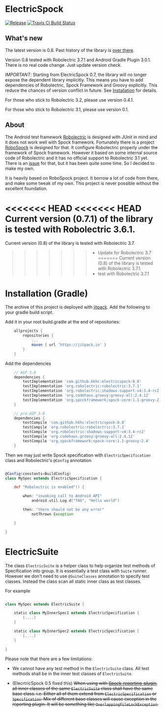 # ElectricSpock

[![Release](https://jitpack.io/v/hkhc/electricspock.svg)](https://jitpack.io/#hkhc/electricspock)
[![Travis CI Build Status](https://travis-ci.org/hkhc/electricspock.svg?branch=master)](https://travis-ci.org/hkhc/electricspock)

## What's new

The latest version is 0.8. Past history of the library is [over there](history.md).

Version 0.8 tested with Robolectric 3.7.1 and Android Gradle Plugin 3.0.1. There is no real code change. Just update version check.

_IMPORTANT_: Starting from ElectricSpock 0.7, the library will no longer expose the dependent library implicitly.
This means you have to add dependencies of Robolectric, Spock Framework and Groovy explicitly.
This reduce the chances of version conflict in future. See [Installation](#installation-gradle) for details.

For those who stick to Robolectric 3.2, please use version 0.4.1.

For those who stick to Robolectric 3.1, please use version 0.1.

## About

The Android test framework [Robolectric](https://github.com/robolectric/robolectric) is designed with JUnit in mind and it does not work well with Spock framework. Fortunately there is a project [RoboSpock](https://github.com/robospock/RoboSpock) is designed for that. It configure Robolectric properly under the framework of Spock framework. However it based on some internal source code of Robolectric and it has no official support to Robolectric 3.1 yet. There is an [issue](https://github.com/robospock/RoboSpock/issues/59) for that, but it has been quite some time. So I decided to make my own.

It is heavily based on RoboSpock project. It borrow a lot of code from there, and make some tweak of my own. This project is never possible without the excellent foundation.

<<<<<<< HEAD
<<<<<<< HEAD
Current version (0.7.1) of the library is tested with Robolectric 3.6.1.
=======
Current version (0.8) of the library is tested with Robolectric 3.7.
>>>>>>> - Update for Robolectric 3.7
=======
Current version (0.8) of the library is tested with Robolectric 3.7.1.
>>>>>>> - test with Robolectric 3.7.1

# Installation (Gradle)

The archive of this project is deployed with [jitpack](https://jitpack.io). Add the following to your gradle build script.

Add it in your root build.gradle at the end of repositories:

```groovy
	allprojects {
		repositories {
			...
			maven { url 'https://jitpack.io' }
		}
	}
```

Add the dependencies

```groovy
	// AGP 3.0
	dependencies {
		testImplementation 'com.github.hkhc:electricspock:0.8'
		testImplementation 'org.robolectric:robolectric:3.7.1'
		testImplementation 'org.robolectric:shadows-support-v4:3.4-rc2'
		testImplementation 'org.codehaus.groovy:groovy-all:2.4.12'
		testImplementation 'org.spockframework:spock-core:1.1-groovy-2.4'
	}
```
```groovy
	// pre-AGP 3.0
	dependencies {
		testCompile 'com.github.hkhc:electricspock:0.8'
		testCompile 'org.robolectric:robolectric:3.7.1'
		testCompile 'org.robolectric:shadows-support-v4:3.4-rc2'
		testCompile 'org.codehaus.groovy:groovy-all:2.4.12'
		testCompile 'org.spockframework:spock-core:1.1-groovy-2.4'
	}
```

Then we may just write Spock specification with `ElectricSpecification`
class and Robolectric's `@Config` annotation

```groovy

@Config(constants=BuildConfig)
class MySpec extends ElectricSpecification {

    def "Robolectric is enabled"() {

        when: "invoking call to Android API"
            android.util.Log.d("TAG", "Hello world")

        then: "there should not be any error"
            notThrown Exception

    }

}

```

# ElectricSuite

The class `ElectricSuite` is a helper class to help organize test methods of Specification into group.
It is essentially a test class with `Suite` runner. However we don't need to use `@SuiteClasses` annotation
to specify test classes. Instead the class scan all static inner class as test classes.

For example

```groovy

class MySpec extends ElectricSuite {

    static class MyInnerSpec1 extends ElectricSpecification {
        [....]
    }

    static class MyInnerSpec2 extends ElectricSpecification [
        [....]
    }

}

```

Please note that there are a few limitations:

* We cannot have any test method in the `ElectricSuite` class. All test methods shall be in the inner test classes
of `ElectricSuite`.

* (ElecrtricSpock 0.5 fixed this) ~~When using with [Spock-reporting-plugin](https://github.com/renatoathaydes/spock-reports), all inner classes
of the same `ElectricSuite` class shall have the same base class. i.e. Either all of them extend from `ElectricSpecification`
or `Specification`. Mix of different base classes will cause exception in the reporting plugin.
It will be something like `OverlappingFileLockException`.~~
